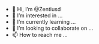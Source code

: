 - 👋 Hi, I’m @Zentiusd
- 👀 I’m interested in ...
- 🌱 I’m currently learning ...
- 💞️ I’m looking to collaborate on ...
- 📫 How to reach me ...

<!---
Zentiusd/Zentiusd is a ✨ special ✨ repository because its `README.md` (this file) appears on your GitHub profile.
You can click the Preview link to take a look at your changes.
--->
